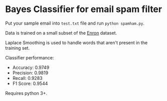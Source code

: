 # Bayes Classifier for email spam filter

Put your sample email into `test.txt` file and run `python spamham.py`.

Data is trained on a small subset of the [Enron](https://www.cs.cmu.edu/~enron/) dataset.

Laplace Smoothing is used to handle words that aren't present in the training set.

Classifier performance: 
* Accuracy: 0.9749
* Precision: 0.9819
* Recall: 0.9283
* F1 Score: 0.9544

Requires python 3+.
